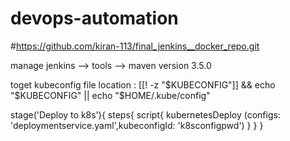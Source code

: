 # devops-automation

#https://github.com/kiran-113/final_jenkins__docker_repo.git

manage jenkins --> tools --> maven version 3.5.0

toget kubeconfig file location : [[! -z "$KUBECONFIG"]] && echo "$KUBECONFIG" || echo "$HOME/.kube/config"

stage('Deploy to k8s'){
steps{
script{
kubernetesDeploy (configs: 'deploymentservice.yaml',kubeconfigId: 'k8sconfigpwd')
}
}
}

